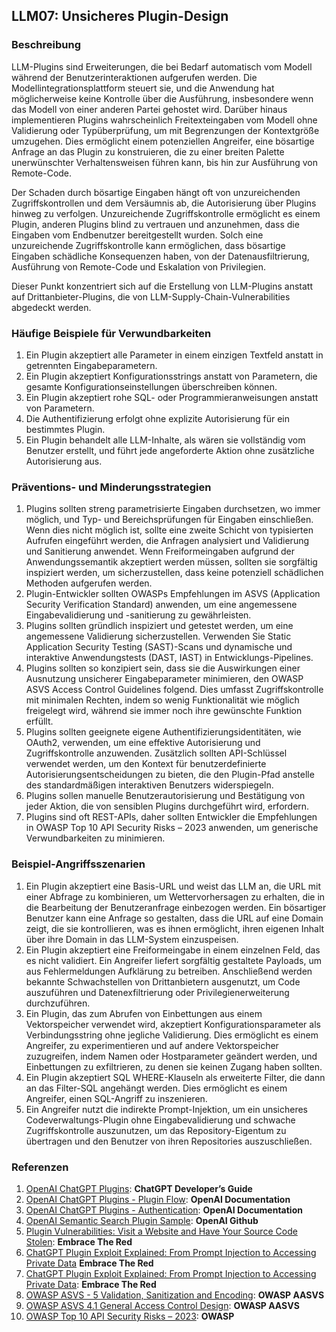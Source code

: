 ## LLM07: Unsicheres Plugin-Design

### Beschreibung

LLM-Plugins sind Erweiterungen, die bei Bedarf automatisch vom Modell während der Benutzerinteraktionen aufgerufen werden. Die Modellintegrationsplattform steuert sie, und die Anwendung hat möglicherweise keine Kontrolle über die Ausführung, insbesondere wenn das Modell von einer anderen Partei gehostet wird. Darüber hinaus implementieren Plugins wahrscheinlich Freitexteingaben vom Modell ohne Validierung oder Typüberprüfung, um mit Begrenzungen der Kontextgröße umzugehen. Dies ermöglicht einem potenziellen Angreifer, eine bösartige Anfrage an das Plugin zu konstruieren, die zu einer breiten Palette unerwünschter Verhaltensweisen führen kann, bis hin zur Ausführung von Remote-Code.

Der Schaden durch bösartige Eingaben hängt oft von unzureichenden Zugriffskontrollen und dem Versäumnis ab, die Autorisierung über Plugins hinweg zu verfolgen. Unzureichende Zugriffskontrolle ermöglicht es einem Plugin, anderen Plugins blind zu vertrauen und anzunehmen, dass die Eingaben vom Endbenutzer bereitgestellt wurden. Solch eine unzureichende Zugriffskontrolle kann ermöglichen, dass bösartige Eingaben schädliche Konsequenzen haben, von der Datenausfiltrierung, Ausführung von Remote-Code und Eskalation von Privilegien.

Dieser Punkt konzentriert sich auf die Erstellung von LLM-Plugins anstatt auf Drittanbieter-Plugins, die von LLM-Supply-Chain-Vulnerabilities abgedeckt werden.

### Häufige Beispiele für Verwundbarkeiten

1. Ein Plugin akzeptiert alle Parameter in einem einzigen Textfeld anstatt in getrennten Eingabeparametern.
2. Ein Plugin akzeptiert Konfigurationsstrings anstatt von Parametern, die gesamte Konfigurationseinstellungen überschreiben können.
3. Ein Plugin akzeptiert rohe SQL- oder Programmieranweisungen anstatt von Parametern.
4. Die Authentifizierung erfolgt ohne explizite Autorisierung für ein bestimmtes Plugin.
5. Ein Plugin behandelt alle LLM-Inhalte, als wären sie vollständig vom Benutzer erstellt, und führt jede angeforderte Aktion ohne zusätzliche Autorisierung aus.

### Präventions- und Minderungsstrategien

1. Plugins sollten streng parametrisierte Eingaben durchsetzen, wo immer möglich, und Typ- und Bereichsprüfungen für Eingaben einschließen. Wenn dies nicht möglich ist, sollte eine zweite Schicht von typisierten Aufrufen eingeführt werden, die Anfragen analysiert und Validierung und Sanitierung anwendet. Wenn Freiformeingaben aufgrund der Anwendungssemantik akzeptiert werden müssen, sollten sie sorgfältig inspiziert werden, um sicherzustellen, dass keine potenziell schädlichen Methoden aufgerufen werden.
2. Plugin-Entwickler sollten OWASPs Empfehlungen im ASVS (Application Security Verification Standard) anwenden, um eine angemessene Eingabevalidierung und -sanitierung zu gewährleisten.
3. Plugins sollten gründlich inspiziert und getestet werden, um eine angemessene Validierung sicherzustellen. Verwenden Sie Static Application Security Testing (SAST)-Scans und dynamische und interaktive Anwendungstests (DAST, IAST) in Entwicklungs-Pipelines.
4. Plugins sollten so konzipiert sein, dass sie die Auswirkungen einer Ausnutzung unsicherer Eingabeparameter minimieren, den OWASP ASVS Access Control Guidelines folgend. Dies umfasst Zugriffskontrolle mit minimalen Rechten, indem so wenig Funktionalität wie möglich freigelegt wird, während sie immer noch ihre gewünschte Funktion erfüllt.
5. Plugins sollten geeignete eigene Authentifizierungsidentitäten, wie OAuth2, verwenden, um eine effektive Autorisierung und Zugriffskontrolle anzuwenden. Zusätzlich sollten API-Schlüssel verwendet werden, um den Kontext für benutzerdefinierte Autorisierungsentscheidungen zu bieten, die den Plugin-Pfad anstelle des standardmäßigen interaktiven Benutzers widerspiegeln.
6. Plugins sollen manuelle Benutzerautorisierung und Bestätigung von jeder Aktion, die von sensiblen Plugins durchgeführt wird, erfordern.
7. Plugins sind oft REST-APIs, daher sollten Entwickler die Empfehlungen in OWASP Top 10 API Security Risks – 2023 anwenden, um generische Verwundbarkeiten zu minimieren.

### Beispiel-Angriffsszenarien

1. Ein Plugin akzeptiert eine Basis-URL und weist das LLM an, die URL mit einer Abfrage zu kombinieren, um Wettervorhersagen zu erhalten, die in die Bearbeitung der Benutzeranfrage einbezogen werden. Ein bösartiger Benutzer kann eine Anfrage so gestalten, dass die URL auf eine Domain zeigt, die sie kontrollieren, was es ihnen ermöglicht, ihren eigenen Inhalt über ihre Domain in das LLM-System einzuspeisen.
2. Ein Plugin akzeptiert eine Freiformeingabe in einem einzelnen Feld, das es nicht validiert. Ein Angreifer liefert sorgfältig gestaltete Payloads, um aus Fehlermeldungen Aufklärung zu betreiben. Anschließend werden bekannte Schwachstellen von Drittanbietern ausgenutzt, um Code auszuführen und Datenexfiltrierung oder Privilegienerweiterung durchzuführen.
3. Ein Plugin, das zum Abrufen von Einbettungen aus einem Vektorspeicher verwendet wird, akzeptiert Konfigurationsparameter als Verbindungsstring ohne jegliche Validierung. Dies ermöglicht es einem Angreifer, zu experimentieren und auf andere Vektorspeicher zuzugreifen, indem Namen oder Hostparameter geändert werden, und Einbettungen zu exfiltrieren, zu denen sie keinen Zugang haben sollten.
4. Ein Plugin akzeptiert SQL WHERE-Klauseln als erweiterte Filter, die dann an das Filter-SQL angehängt werden. Dies ermöglicht es einem Angreifer, einen SQL-Angriff zu inszenieren.
5. Ein Angreifer nutzt die indirekte Prompt-Injektion, um ein unsicheres Codeverwaltungs-Plugin ohne Eingabevalidierung und schwache Zugriffskontrolle auszunutzen, um das Repository-Eigentum zu übertragen und den Benutzer von ihren Repositories auszuschließen.

### Referenzen

1. [OpenAI ChatGPT Plugins](https://platform.openai.com/docs/plugins/introduction): **ChatGPT Developer’s Guide**
2. [OpenAI ChatGPT Plugins - Plugin Flow](https://platform.openai.com/docs/plugins/introduction/plugin-flow): **OpenAI Documentation**
3. [OpenAI ChatGPT Plugins - Authentication](https://platform.openai.com/docs/plugins/authentication/service-level): **OpenAI Documentation**
4. [OpenAI Semantic Search Plugin Sample](https://github.com/openai/chatgpt-retrieval-plugin): **OpenAI Github**
5. [Plugin Vulnerabilities: Visit a Website and Have Your Source Code Stolen](https://embracethered.com/blog/posts/2023/chatgpt-plugin-vulns-chat-with-code/): **Embrace The Red**
6. [ChatGPT Plugin Exploit Explained: From Prompt Injection to Accessing Private Data](https://embracethered.com/blog/posts/2023/chatgpt-cross-plugin-request-forgery-and-prompt-injection./) **Embrace The Red**
7. [ChatGPT Plugin Exploit Explained: From Prompt Injection to Accessing Private Data](https://embracethered.com/blog/posts/2023/chatgpt-cross-plugin-request-forgery-and-prompt-injection./): **Embrace The Red**
8. [OWASP ASVS - 5 Validation, Sanitization and Encoding](https://owasp-aasvs4.readthedocs.io/en/latest/V5.html#validation-sanitization-and-encoding): **OWASP AASVS**
9. [OWASP ASVS 4.1 General Access Control Design](https://owasp-aasvs4.readthedocs.io/en/latest/V4.1.html#general-access-control-design): **OWASP AASVS**
10. [OWASP Top 10 API Security Risks – 2023](https://owasp.org/API-Security/editions/2023/en/0x11-t10/): **OWASP**
